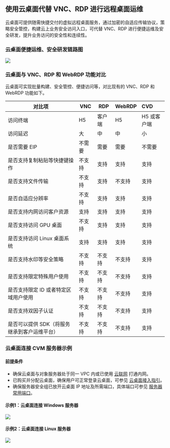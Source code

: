 ## 使用云桌面代替 VNC、RDP 进行远程桌面运维
云桌面可提供随需快捷交付的虚拟远程桌面服务，通过加密的自适应传输协议，策略安全管控，构建云上业务安全访问入口，可代替 VNC、RDP 进行便捷运维及安全研发，提升业务访问的安全性和连续性。

### 云桌面便捷运维、安全研发链路图
![](https://qcloudimg.tencent-cloud.cn/raw/0a5f13a927ff7ef648f1c2380635aaf2.png)

### 云桌面与 VNC、RDP 和 WebRDP 功能对比
云桌面可实现批量构建、安全管控、便捷访问等，对比现有的 VNC、RDP 和 WebRDP 功能如下。

| 对比项                                      | VNC    | RDP    | WebRDP | CVD        |
| ------------------------------------------- | ------ | ------ | ------ | :--------- |
| 访问终端                                    | H5     | 客户端 | H5     | H5 或客户端 |
| 访问延迟                                    | 大     | 中     | 中     | 小         |
| 是否需要 EIP                                 | 不需要 | 需要   | 需要   | 不需要     |
| 是否支持复制粘贴等快捷键操作                | 不支持 | 支持   | 支持   | 支持       |
| 是否支持文件传输                            | 不支持 | 支持   | 不支持 | 支持       |
| 是否自适应分辨率                            | 不支持 | 支持   | 支持   | 支持       |
| 是否支持内网访问客户资源                    | 支持   | 支持   | 支持   | 支持       |
| 是否支持访问 GPU 桌面                         | 不支持 | 支持   | 支持   | 支持       |
| 是否支持访问 Linux 桌面系统                   | 支持   | 支持   | 支持   | 支持       |
| 是否支持水印等安全策略                      | 不支持 | 不支持 | 不支持 | 支持       |
| 是否支持限定特殊用户使用                    | 不支持 | 不支持 | 不支持 | 支持       |
| 是否支持限定 ID 或者特定区域用户使用          | 不支持 | 不支持 | 不支持 | 支持       |
| 是否支持双因子认证                          | 不支持 | 不支持 | 不支持 | 支持       |
| 是否可以提供 SDK（将服务继承到客户运维平台） | 不支持 | 不支持 | 不支持 | 支持       |


### 云桌面连接 CVM 服务器示例
#### 前提条件
- 确保云桌面与对象服务器处于同一 VPC 内或已使用 [云联网](https://www.tencentcloud.com/products/ccn) 打通内网。
- 已购买并分配云桌面，确保用户可正常登录云桌面，可参见 [云桌面接入指引](https://www.tencentcloud.com/document/product/1167/51902)。
- 确保服务器安全组已放开云桌面 IP 地址及所需端口，具体端口可参见 [服务器常用端口](https://intl.cloud.tencent.com/document/product/213/12451)。


#### 示例1：云桌面连接 Windows 服务器
![](https://qcloudimg.tencent-cloud.cn/raw/e3776805217e88ec9a0f1aea30508280.png)

#### 示例2：云桌面连接 Linux 服务器
![](https://qcloudimg.tencent-cloud.cn/raw/bd43ba32fa29dda29c4fc26def6077f3.png)



